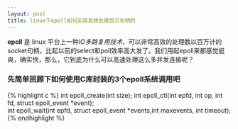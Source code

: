 ```yaml
---
layout: post
title: linux下epoll如何实现高效处理百万句柄的
---
```



**epoll** 是 linux 平台上一种*IO多路复用技术*，可以非常高效的处理数以百万计的socket句柄，比起以前的select和poll效率高大发了。我们用起epoll来都感觉挺爽，确实快，那么，它到底为什么可以高速处理这么多并发连接呢？

### 先简单回顾下如何使用C库封装的3个epoll系统调用吧 ###

{% highlight c %}
int epoll_create(int size);
int epoll_ctl(int epfd, int op, int fd, struct epoll_event *event);  
int epoll_wait(int epfd, struct epoll_event *events,int maxevents, int timeout); 
{% endhighlight %}